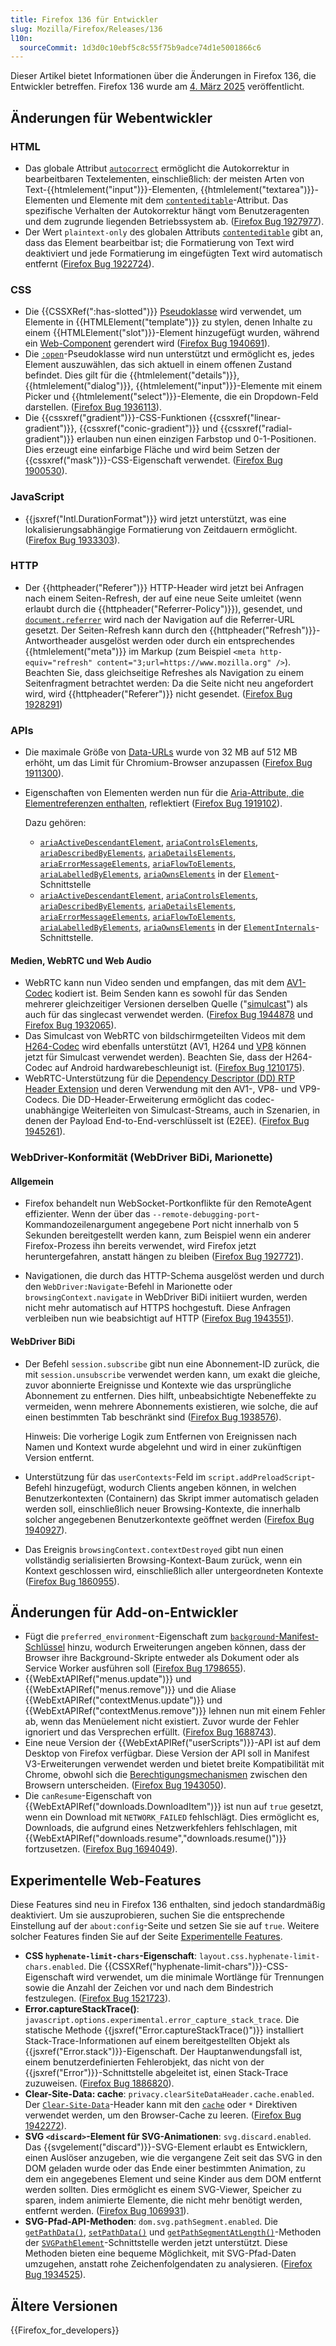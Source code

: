 ```yaml
---
title: Firefox 136 für Entwickler
slug: Mozilla/Firefox/Releases/136
l10n:
  sourceCommit: 1d3d0c10ebf5c8c55f75b9adce74d1e5001866c6
---
```


Dieser Artikel bietet Informationen über die Änderungen in Firefox 136, die Entwickler betreffen. Firefox 136 wurde am [4. März 2025](https://whattrainisitnow.com/release/?version=136) veröffentlicht.

## Änderungen für Webentwickler

### HTML

- Das globale Attribut [`autocorrect`](/de/docs/Web/HTML/Reference/Global_attributes/autocorrect) ermöglicht die Autokorrektur in bearbeitbaren Textelementen, einschließlich: der meisten Arten von Text-{{htmlelement("input")}}-Elementen, {{htmlelement("textarea")}}-Elementen und Elemente mit dem [`contenteditable`](/de/docs/Web/HTML/Reference/Global_attributes/contenteditable)-Attribut. Das spezifische Verhalten der Autokorrektur hängt vom Benutzeragenten und dem zugrunde liegenden Betriebssystem ab. ([Firefox Bug 1927977](https://bugzil.la/1927977)).
- Der Wert `plaintext-only` des globalen Attributs [`contenteditable`](/de/docs/Web/HTML/Reference/Global_attributes/contenteditable) gibt an, dass das Element bearbeitbar ist; die Formatierung von Text wird deaktiviert und jede Formatierung im eingefügten Text wird automatisch entfernt ([Firefox Bug 1922724](https://bugzil.la/1922724)).

### CSS

- Die {{CSSXRef(":has-slotted")}} [Pseudoklasse](/de/docs/Web/CSS/Pseudo-classes) wird verwendet, um Elemente in {{HTMLElement("template")}} zu stylen, denen Inhalte zu einem {{HTMLElement("slot")}}-Element hinzugefügt wurden, während ein [Web-Component](/de/docs/Web/API/Web_components) gerendert wird ([Firefox Bug 1940691](https://bugzil.la/1940691)).
- Die [`:open`](/de/docs/Web/CSS/:open)-Pseudoklasse wird nun unterstützt und ermöglicht es, jedes Element auszuwählen, das sich aktuell in einem offenen Zustand befindet. Dies gilt für die {{htmlelement("details")}}, {{htmlelement("dialog")}}, {{htmlelement("input")}}-Elemente mit einem Picker und {{htmlelement("select")}}-Elemente, die ein Dropdown-Feld darstellen. ([Firefox Bug 1936113](https://bugzil.la/1936113)).
- Die {{cssxref("gradient")}}-CSS-Funktionen {{cssxref("linear-gradient")}}, {{cssxref("conic-gradient")}} und {{cssxref("radial-gradient")}} erlauben nun einen einzigen Farbstop und 0-1-Positionen. Dies erzeugt eine einfarbige Fläche und wird beim Setzen der {{cssxref("mask")}}-CSS-Eigenschaft verwendet. ([Firefox Bug 1900530](https://bugzil.la/1900530)).

### JavaScript

- {{jsxref("Intl.DurationFormat")}} wird jetzt unterstützt, was eine lokalisierungsabhängige Formatierung von Zeitdauern ermöglicht. ([Firefox Bug 1933303](https://bugzil.la/1933303)).

### HTTP

- Der {{httpheader("Referer")}} HTTP-Header wird jetzt bei Anfragen nach einem Seiten-Refresh, der auf eine neue Seite umleitet (wenn erlaubt durch die {{httpheader("Referrer-Policy")}}), gesendet, und [`document.referrer`](/de/docs/Web/API/Document/referrer) wird nach der Navigation auf die Referrer-URL gesetzt.
  Der Seiten-Refresh kann durch den {{httpheader("Refresh")}}-Antwortheader ausgelöst werden oder durch ein entsprechendes {{htmlelement("meta")}} im Markup (zum Beispiel `<meta http-equiv="refresh" content="3;url=https://www.mozilla.org" />`).
  Beachten Sie, dass gleichseitige Refreshes als Navigation zu einem Seitenfragment betrachtet werden: Da die Seite nicht neu angefordert wird, wird {{httpheader("Referer")}} nicht gesendet.
  ([Firefox Bug 1928291](https://bugzil.la/1928291))

### APIs

- Die maximale Größe von [Data-URLs](/de/docs/Web/URI/Reference/Schemes/data) wurde von 32 MB auf 512 MB erhöht, um das Limit für Chromium-Browser anzupassen ([Firefox Bug 1911300](https://bugzil.la/1911300)).

- Eigenschaften von Elementen werden nun für die [Aria-Attribute, die Elementreferenzen enthalten](/de/docs/Web/API/Document_Object_Model/Reflected_attributes#reflected_element_references), reflektiert ([Firefox Bug 1919102](https://bugzil.la/1919102)).

  Dazu gehören:
  - [`ariaActiveDescendantElement`](/de/docs/Web/API/Element/ariaActiveDescendantElement), [`ariaControlsElements`](/de/docs/Web/API/Element/ariaControlsElements), [`ariaDescribedByElements`](/de/docs/Web/API/Element/ariaDescribedByElements), [`ariaDetailsElements`](/de/docs/Web/API/Element/ariaDetailsElements), [`ariaErrorMessageElements`](/de/docs/Web/API/Element/ariaErrorMessageElements), [`ariaFlowToElements`](/de/docs/Web/API/Element/ariaFlowToElements), [`ariaLabelledByElements`](/de/docs/Web/API/Element/ariaLabelledByElements), [`ariaOwnsElements`](/de/docs/Web/API/Element/ariaOwnsElements) in der [`Element`](/de/docs/Web/API/Element)-Schnittstelle
  - [`ariaActiveDescendantElement`](/de/docs/Web/API/ElementInternals/ariaActiveDescendantElement), [`ariaControlsElements`](/de/docs/Web/API/ElementInternals/ariaControlsElements), [`ariaDescribedByElements`](/de/docs/Web/API/ElementInternals/ariaDescribedByElements), [`ariaDetailsElements`](/de/docs/Web/API/ElementInternals/ariaDetailsElements), [`ariaErrorMessageElements`](/de/docs/Web/API/ElementInternals/ariaErrorMessageElements), [`ariaFlowToElements`](/de/docs/Web/API/ElementInternals/ariaFlowToElements), [`ariaLabelledByElements`](/de/docs/Web/API/ElementInternals/ariaLabelledByElements), [`ariaOwnsElements`](/de/docs/Web/API/ElementInternals/ariaOwnsElements) in der [`ElementInternals`](/de/docs/Web/API/ElementInternals)-Schnittstelle.

#### Medien, WebRTC und Web Audio

- WebRTC kann nun Video senden und empfangen, das mit dem [AV1-Codec](/de/docs/Web/Media/Guides/Formats/WebRTC_codecs#av1_table) kodiert ist.
  Beim Senden kann es sowohl für das Senden mehrerer gleichzeitiger Versionen derselben Quelle ("[simulcast](/de/docs/Web/API/WebRTC_API/Protocols#simulcast)") als auch für das singlecast verwendet werden.
  ([Firefox Bug 1944878](https://bugzil.la/1944878) und [Firefox Bug 1932065](https://bugzil.la/1932065)).
- Das Simulcast von WebRTC von bildschirmgeteilten Videos mit dem [H264-Codec](/de/docs/Web/Media/Guides/Formats/WebRTC_codecs#supported_video_codecs) wird ebenfalls unterstützt (AV1, H264 und [VP8](/de/docs/Web/Media/Guides/Formats/WebRTC_codecs#supported_video_codecs) können jetzt für Simulcast verwendet werden).
  Beachten Sie, dass der H264-Codec auf Android hardwarebeschleunigt ist.
  ([Firefox Bug 1210175](https://bugzil.la/1210175)).
- WebRTC-Unterstützung für die [Dependency Descriptor (DD) RTP Header Extension](/de/docs/Web/API/WebRTC_API/Protocols#dependency_descriptor_rtp_header_extension) und deren Verwendung mit den AV1-, VP8- und VP9-Codecs.
  Die DD-Header-Erweiterung ermöglicht das codec-unabhängige Weiterleiten von Simulcast-Streams, auch in Szenarien, in denen der Payload End-to-End-verschlüsselt ist (E2EE).
  ([Firefox Bug 1945261](https://bugzil.la/1945261)).

### WebDriver-Konformität (WebDriver BiDi, Marionette)

#### Allgemein

- Firefox behandelt nun WebSocket-Portkonflikte für den RemoteAgent effizienter. Wenn der über das `--remote-debugging-port`-Kommandozeilenargument angegebene Port nicht innerhalb von 5 Sekunden bereitgestellt werden kann, zum Beispiel wenn ein anderer Firefox-Prozess ihn bereits verwendet, wird Firefox jetzt heruntergefahren, anstatt hängen zu bleiben ([Firefox Bug 1927721](https://bugzil.la/1927721)).

- Navigationen, die durch das HTTP-Schema ausgelöst werden und durch den `WebDriver:Navigate`-Befehl in Marionette oder `browsingContext.navigate` in WebDriver BiDi initiiert wurden, werden nicht mehr automatisch auf HTTPS hochgestuft. Diese Anfragen verbleiben nun wie beabsichtigt auf HTTP ([Firefox Bug 1943551](https://bugzil.la/1943551)).

#### WebDriver BiDi

- Der Befehl `session.subscribe` gibt nun eine Abonnement-ID zurück, die mit `session.unsubscribe` verwendet werden kann, um exakt die gleiche, zuvor abonnierte Ereignisse und Kontexte wie das ursprüngliche Abonnement zu entfernen. Dies hilft, unbeabsichtigte Nebeneffekte zu vermeiden, wenn mehrere Abonnements existieren, wie solche, die auf einen bestimmten Tab beschränkt sind ([Firefox Bug 1938576](https://bugzil.la/1938576)).

  Hinweis: Die vorherige Logik zum Entfernen von Ereignissen nach Namen und Kontext wurde abgelehnt und wird in einer zukünftigen Version entfernt.

- Unterstützung für das `userContexts`-Feld im `script.addPreloadScript`-Befehl hinzugefügt, wodurch Clients angeben können, in welchen Benutzerkontexten (Containern) das Skript immer automatisch geladen werden soll, einschließlich neuer Browsing-Kontexte, die innerhalb solcher angegebenen Benutzerkontexte geöffnet werden ([Firefox Bug 1940927](https://bugzil.la/1940927)).

- Das Ereignis `browsingContext.contextDestroyed` gibt nun einen vollständig serialisierten Browsing-Kontext-Baum zurück, wenn ein Kontext geschlossen wird, einschließlich aller untergeordneten Kontexte ([Firefox Bug 1860955](https://bugzil.la/1860955)).

## Änderungen für Add-on-Entwickler

- Fügt die `preferred_environment`-Eigenschaft zum [`background`-Manifest-Schlüssel](/de/docs/Mozilla/Add-ons/WebExtensions/manifest.json/background) hinzu, wodurch Erweiterungen angeben können, dass der Browser ihre Background-Skripte entweder als Dokument oder als Service Worker ausführen soll ([Firefox Bug 1798655](https://bugzil.la/1798655)).
- {{WebExtAPIRef("menus.update")}} und {{WebExtAPIRef("menus.remove")}} und die Aliase {{WebExtAPIRef("contextMenus.update")}} und {{WebExtAPIRef("contextMenus.remove")}} lehnen nun mit einem Fehler ab, wenn das Menüelement nicht existiert. Zuvor wurde der Fehler ignoriert und das Versprechen erfüllt. ([Firefox Bug 1688743](https://bugzil.la/1688743)).
- Eine neue Version der {{WebExtAPIRef("userScripts")}}-API ist auf dem Desktop von Firefox verfügbar. Diese Version der API soll in Manifest V3-Erweiterungen verwendet werden und bietet breite Kompatibilität mit Chrome, obwohl sich die [Berechtigungsmechanismen](/de/docs/Mozilla/Add-ons/WebExtensions/API/userScripts#permissions) zwischen den Browsern unterscheiden. ([Firefox Bug 1943050](https://bugzil.la/1943050)).
- Die `canResume`-Eigenschaft von {{WebExtAPIRef("downloads.DownloadItem")}} ist nun auf `true` gesetzt, wenn ein Download mit `NETWORK_FAILED` fehlschlägt. Dies ermöglicht es, Downloads, die aufgrund eines Netzwerkfehlers fehlschlagen, mit {{WebExtAPIRef("downloads.resume","downloads.resume()")}} fortzusetzen. ([Firefox Bug 1694049](https://bugzil.la/1694049)).

## Experimentelle Web-Features

Diese Features sind neu in Firefox 136 enthalten, sind jedoch standardmäßig deaktiviert. Um sie auszuprobieren, suchen Sie die entsprechende Einstellung auf der `about:config`-Seite und setzen Sie sie auf `true`. Weitere solcher Features finden Sie auf der Seite [Experimentelle Features](/de/docs/Mozilla/Firefox/Experimental_features).

- **CSS `hyphenate-limit-chars`-Eigenschaft**: `layout.css.hyphenate-limit-chars.enabled`.
  Die {{CSSXRef("hyphenate-limit-chars")}}-CSS-Eigenschaft wird verwendet, um die minimale Wortlänge für Trennungen sowie die Anzahl der Zeichen vor und nach dem Bindestrich festzulegen. ([Firefox Bug 1521723](https://bugzil.la/1521723)).
- **Error.captureStackTrace()**: `javascript.options.experimental.error_capture_stack_trace`.
  Die statische Methode {{jsxref("Error.captureStackTrace()")}} installiert Stack-Trace-Informationen auf einem bereitgestellten Objekt als {{jsxref("Error.stack")}}-Eigenschaft.
  Der Hauptanwendungsfall ist, einem benutzerdefinierten Fehlerobjekt, das nicht von der {{jsxref("Error")}}-Schnittstelle abgeleitet ist, einen Stack-Trace zuzuweisen.
  ([Firefox Bug 1886820](https://bugzil.la/1886820)).
- **Clear-Site-Data: cache**: `privacy.clearSiteDataHeader.cache.enabled`.
  Der [`Clear-Site-Data`](/de/docs/Web/HTTP/Reference/Headers/Clear-Site-Data)-Header kann mit den [`cache`](/de/docs/Web/HTTP/Reference/Headers/Clear-Site-Data#cache) oder `*` Direktiven verwendet werden, um den Browser-Cache zu leeren.
  ([Firefox Bug 1942272](https://bugzil.la/1942272)).
- **SVG `<discard>`-Element für SVG-Animationen**: `svg.discard.enabled`.
  Das {{svgelement("discard")}}-SVG-Element erlaubt es Entwicklern, einen Auslöser anzugeben, wie die vergangene Zeit seit das SVG in den DOM geladen wurde oder das Ende einer bestimmten Animation, zu dem ein angegebenes Element und seine Kinder aus dem DOM entfernt werden sollten. Dies ermöglicht es einem SVG-Viewer, Speicher zu sparen, indem animierte Elemente, die nicht mehr benötigt werden, entfernt werden.
  ([Firefox Bug 1069931](https://bugzil.la/1069931)).
- **SVG-Pfad-API-Methoden**: `dom.svg.pathSegment.enabled`.
  Die [`getPathData()`](/de/docs/Web/API/SVGPathElement/getPathData), [`setPathData()`](/de/docs/Web/API/SVGPathElement/setPathData) und [`getPathSegmentAtLength()`](/de/docs/Web/API/SVGPathElement/getPathSegmentAtLength)-Methoden der [`SVGPathElement`](/de/docs/Web/API/SVGPathElement)-Schnittstelle werden jetzt unterstützt. Diese Methoden bieten eine bequeme Möglichkeit, mit SVG-Pfad-Daten umzugehen, anstatt rohe Zeichenfolgendaten zu analysieren. ([Firefox Bug 1934525](https://bugzil.la/1934525)).

## Ältere Versionen

{{Firefox_for_developers}}
